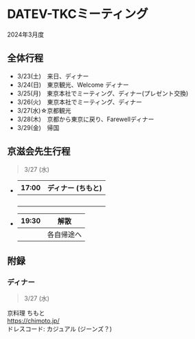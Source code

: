 # DATEV-TKCミーティング  

2024年3月度

## 全体行程

- 3/23(土)　来日、ディナー
- 3/24(日)　東京観光、Welcome ディナー
- 3/25(月)　東京本社でミーティング、ディナー(プレゼント交換)
- 3/26(火)　東京本社でミーティング、ディナー
- 3/27(水)☆京都観光
- 3/28(木)　京都から東京に戻り、Farewellディナー
- 3/29(金)　帰国

## 京滋会先生行程

> 3/27 (水)

- |17:00|ディナー (ちもと)|
  |--:|--|
  ||<br>|

- |19:30|解散|
  |--:|--|
  ||各自帰途へ|

## 附録

### ディナー

> 3/27 (水)

京料理 ちもと  
https://chimoto.jp/  
ドレスコード: カジュアル (ジーンズ？)
